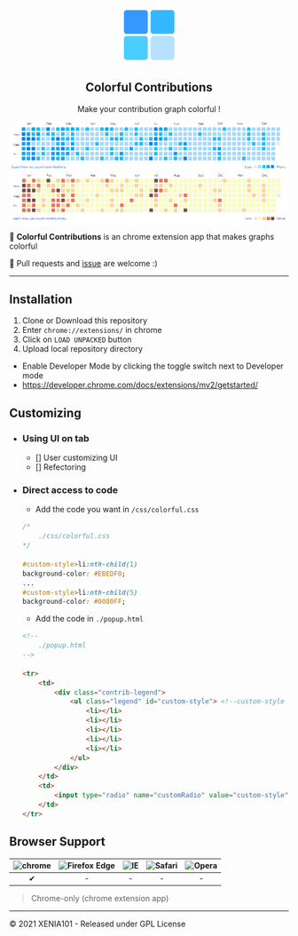 <p align=center>
    <img width="100px" src="./img/logo.png">
</p>

<h2 align=center>
    Colorful Contributions
</h2>

<p align=center>
    Make your contribution graph colorful !
</p>

<p align=center>
    <img width="500px" src="./md-img/sample-style-1.PNG">
    <img width="500px" src="./md-img/sample-style-2.PNG">
</p>

<p>🎨 <strong>Colorful Contributions</strong> is an chrome extension app that makes graphs colorful</p>
<p>📌 Pull requests and <a href="https://github.com/Xenia101/Colorful-Contributions/issues">issue</a> are welcome :)</p>
 
---

## Installation

1. Clone or Download this repository
2. Enter `chrome://extensions/` in chrome
3. Click on `LOAD UNPACKED` button
4. Upload local repository directory

- Enable Developer Mode by clicking the toggle switch next to Developer mode
- https://developer.chrome.com/docs/extensions/mv2/getstarted/

## Customizing

- ### Using UI on tab
    - [] User customizing UI
    - [] Refectoring 

- ### Direct access to code

    - Add the code you want in `/css/colorful.css`
    ```css
    /*
        ./css/colorful.css
    */

    #custom-style>li:nth-child(1)
    background-color: #EBEDF0;
    ...
    #custom-style>li:nth-child(5)
    background-color: #0080FF;
    ```

    - Add the code in `./popup.html`
    ```html
    <!--
        ./popup.html
    -->

    <tr>
        <td>
            <div class="contrib-legend">
                <ul class="legend" id="custom-style"> <!--custom-style id-->
                    <li></li>
                    <li></li>
                    <li></li>
                    <li></li>
                    <li></li>
                </ul>
            </div>
        </td>
        <td>
            <input type="radio" name="customRadio" value="custom-style"> <!--custom-style value-->
        </td>
    </tr>
    ```

## Browser Support

| ![chrome](https://camo.githubusercontent.com/26846e979600799e9f4273d38bd9e5cb7bb8d6d0/68747470733a2f2f7261772e6769746875622e636f6d2f616c7272612f62726f777365722d6c6f676f732f6d61737465722f7372632f6368726f6d652f6368726f6d655f34387834382e706e67) 	| ![Firefox Edge](https://camo.githubusercontent.com/6087557f69ec6585eb7f8d7bd7d9ecb6b7f51ba1/68747470733a2f2f7261772e6769746875622e636f6d2f616c7272612f62726f777365722d6c6f676f732f6d61737465722f7372632f66697265666f782f66697265666f785f34387834382e706e67) 	| ![IE](https://camo.githubusercontent.com/4b062fb12353b0ef8420a72ddc3debf6b2ee5747/68747470733a2f2f7261772e6769746875622e636f6d2f616c7272612f62726f777365722d6c6f676f732f6d61737465722f7372632f617263686976652f696e7465726e65742d6578706c6f7265725f392d31312f696e7465726e65742d6578706c6f7265725f392d31315f34387834382e706e67) 	| ![Safari](https://camo.githubusercontent.com/6fbaeb334b99e74ddd89190a42766ea3b4600d2c/68747470733a2f2f7261772e6769746875622e636f6d2f616c7272612f62726f777365722d6c6f676f732f6d61737465722f7372632f7361666172692f7361666172695f34387834382e706e67) 	| ![Opera](https://camo.githubusercontent.com/96d2405a936da1fb8988db0c1d304d3db04b8a52/68747470733a2f2f7261772e6769746875622e636f6d2f616c7272612f62726f777365722d6c6f676f732f6d61737465722f7372632f6f706572612f6f706572615f34387834382e706e67) 	|
|:------:	|:------------:	|:--:	|:------:	|:-----:	|
|    ✔   	|       -      	|  - 	|    -   	|   -  	|
> Chrome-only (chrome extension app)

---

© 2021 XENIA101 - Released under GPL License
